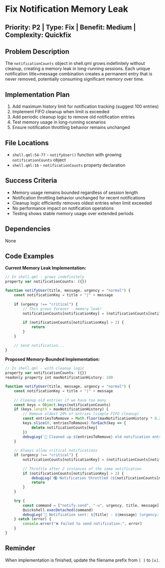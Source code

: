 # Fix Notification Memory Leak

## Priority: P2 | Type: Fix | Benefit: Medium | Complexity: Quickfix

## Problem Description

The `notificationCounts` object in shell.qml grows indefinitely without cleanup, creating a memory leak in long-running sessions. Each unique notification title+message combination creates a permanent entry that is never removed, potentially consuming significant memory over time.

## Implementation Plan

1. Add maximum history limit for notification tracking (suggest 100 entries)
2. Implement FIFO cleanup when limit is exceeded
3. Add periodic cleanup logic to remove old notification entries
4. Test memory usage in long-running scenarios
5. Ensure notification throttling behavior remains unchanged

## File Locations

- `shell.qml:54-77` - `notifyUser()` function with growing `notificationCounts` object
- `shell.qml:16` - `notificationCounts` property declaration

## Success Criteria

- Memory usage remains bounded regardless of session length
- Notification throttling behavior unchanged for recent notifications
- Cleanup logic efficiently removes oldest entries when limit exceeded
- No performance impact on notification operations
- Testing shows stable memory usage over extended periods

## Dependencies

None

## Code Examples

**Current Memory Leak Implementation:**
```javascript
// In shell.qml - grows indefinitely
property var notificationCounts: ({})

function notifyUser(title, message, urgency = "normal") {
    const notificationKey = title + "|" + message
    
    if (urgency !== "critical") {
        // This grows forever - memory leak!
        notificationCounts[notificationKey] = (notificationCounts[notificationKey] || 0) + 1
        
        if (notificationCounts[notificationKey] > 2) {
            return
        }
    }
    
    // Send notification...
}
```

**Proposed Memory-Bounded Implementation:**
```javascript
// In shell.qml - with cleanup logic
property var notificationCounts: ({})
readonly property int maxNotificationHistory: 100

function notifyUser(title, message, urgency = "normal") {
    const notificationKey = title + "|" + message
    
    // Cleanup old entries if we have too many
    const keys = Object.keys(notificationCounts)
    if (keys.length > maxNotificationHistory) {
        // Remove oldest 20% of entries (simple FIFO cleanup)
        const entriesToRemove = Math.floor(maxNotificationHistory * 0.2)
        keys.slice(0, entriesToRemove).forEach(key => {
            delete notificationCounts[key]
        })
        debugLog(`🧹 Cleaned up ${entriesToRemove} old notification entries`)
    }
    
    // Always allow critical notifications
    if (urgency !== "critical") {
        notificationCounts[notificationKey] = (notificationCounts[notificationKey] || 0) + 1
        
        // Throttle after 2 instances of the same notification
        if (notificationCounts[notificationKey] > 2) {
            debugLog(`🔇 Notification throttled (${notificationCounts[notificationKey]}x): ${title} - ${message}`)
            return
        }
    }
    
    try {
        const command = ["notify-send", "-u", urgency, title, message]
        Quickshell.execDetached(command)
        debugLog(`🔔 Notification sent: ${title} - ${message} (urgency: ${urgency})`)
    } catch (error) {
        console.error("❌ Failed to send notification:", error)
    }
}
```

## Reminder

When implementation is finished, update the filename prefix from `[ ]` to `[x]`.